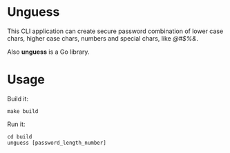 # Unguess

This CLI application can create secure password combination of lower case chars, higher case chars, numbers and special chars, like *@#$%&*.

Also **unguess** is a Go library.

# Usage

Build it:

```
make build
```

Run it:

```
cd build
unguess [password_length_number]
```

